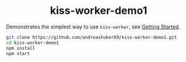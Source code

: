 <h1 align="center">kiss-worker-demo1</h1>

Demonstrates the simplest way to use `kiss-worker`, see
[Getting Started](https://www.npmjs.com/package/kiss-worker#getting-started).

```bash
git clone https://github.com/andreashuber69/kiss-worker-demo1.git
cd kiss-worker-demo1
npm install
npm start
```
